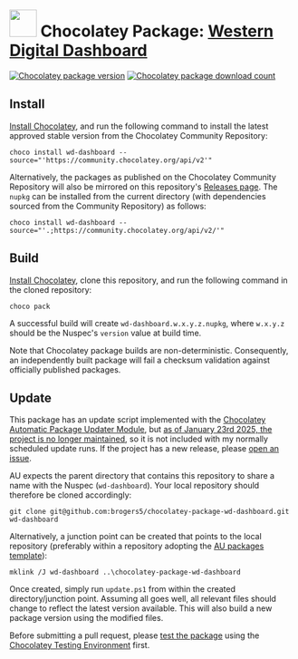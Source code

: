 ﻿# <img src="https://cdn.jsdelivr.net/gh/brogers5/chocolatey-package-wd-dashboard@822fda585aebfa11c51fc1ff3dd6390195f458a5/wd-dashboard.png" width="48" height="48"/> Chocolatey Package: [Western Digital Dashboard](https://community.chocolatey.org/packages/wd-dashboard)

[![Chocolatey package version](https://img.shields.io/chocolatey/v/wd-dashboard.svg)](https://community.chocolatey.org/packages/wd-dashboard)
[![Chocolatey package download count](https://img.shields.io/chocolatey/dt/wd-dashboard.svg)](https://community.chocolatey.org/packages/wd-dashboard)

## Install

[Install Chocolatey](https://chocolatey.org/install), and run the following command to install the latest approved stable version from the Chocolatey Community Repository:

```shell
choco install wd-dashboard --source="'https://community.chocolatey.org/api/v2'"
```

Alternatively, the packages as published on the Chocolatey Community Repository will also be mirrored on this repository's [Releases page](https://github.com/brogers5/chocolatey-package-wd-dashboard/releases). The `nupkg` can be installed from the current directory (with dependencies sourced from the Community Repository) as follows:

```shell
choco install wd-dashboard --source="'.;https://community.chocolatey.org/api/v2/'"
```

## Build

[Install Chocolatey](https://chocolatey.org/install), clone this repository, and run the following command in the cloned repository:

```shell
choco pack
```

A successful build will create `wd-dashboard.w.x.y.z.nupkg`, where `w.x.y.z` should be the Nuspec's `version` value at build time.

Note that Chocolatey package builds are non-deterministic. Consequently, an independently built package will fail a checksum validation against officially published packages.

## Update

This package has an update script implemented with the [Chocolatey Automatic Package Updater Module](https://github.com/majkinetor/au), but [as of January 23rd 2025, the project is no longer maintained](https://support-en.wd.com/app/answers/detailweb/a_id/52335), so it is not included with my normally scheduled update runs. If the project has a new release, please [open an issue](https://github.com/brogers5/chocolatey-package-wd-dashboard/issues).

AU expects the parent directory that contains this repository to share a name with the Nuspec (`wd-dashboard`). Your local repository should therefore be cloned accordingly:

```shell
git clone git@github.com:brogers5/chocolatey-package-wd-dashboard.git wd-dashboard
```

Alternatively, a junction point can be created that points to the local repository (preferably within a repository adopting the [AU packages template](https://github.com/majkinetor/au-packages-template)):

```shell
mklink /J wd-dashboard ..\chocolatey-package-wd-dashboard
```

Once created, simply run `update.ps1` from within the created directory/junction point. Assuming all goes well, all relevant files should change to reflect the latest version available. This will also build a new package version using the modified files.

Before submitting a pull request, please [test the package](https://docs.chocolatey.org/en-us/community-repository/moderation/package-verifier#steps-for-each-package) using the [Chocolatey Testing Environment](https://github.com/chocolatey-community/chocolatey-test-environment) first.

